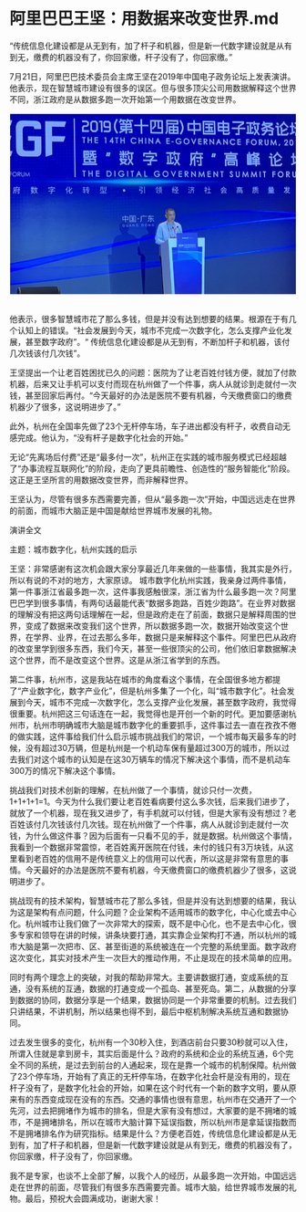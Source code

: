 # 阿里巴巴王坚：用数据来改变世界.md

“传统信息化建设都是从无到有，加了杆子和机器，但是新一代数字建设就是从有到无，缴费的机器没有了，你回家缴，杆子没有了，你回家缴。”

7月21日，阿里巴巴技术委员会主席王坚在2019年中国电子政务论坛上发表演讲。他表示，现在智慧城市建设有很多的误区。但与很多顶尖公司用数据解释这个世界不同，浙江政府是从数据多跑一次开始第一个用数据在改变世界。

<div style="text-align:center" align="center">
<img src="/images/阿里巴巴王坚：用数据来改变世界1.png" align="center" />
</div>
</br>

他表示，很多智慧城市花了那么多钱，但是并没有达到想要的结果。根源在于有几个认知上的错误。“社会发展到今天，城市不完成一次数字化，怎么支撑产业化发展，甚至数字政府”。“ 传统信息化建设都是从无到有，不断加杆子和机器，该付几次钱该付几次钱”。

王坚提出一个让老百姓困扰已久的问题：医院为了让老百姓付钱方便，就加了付款机器，后来又让手机可以支付而现在杭州做了一个件事，病人从就诊到走就付一次钱，甚至回家后再付。“今天最好的办法是医院不要有机器，今天缴费窗口的缴费机器少了很多，这说明进步了。”

此外，杭州在全国率先做了23个无杆停车场，车子进出都没有杆子，收费自动无感完成。他认为，“没有杆子是数字化社会的开始。”

无论“先离场后付费”还是“最多付一次”，杭州正在实践的城市服务模式已经超越了“办事流程互联网化”的阶段，走向了更具前瞻性、创造性的“服务智能化”阶段。这正是王坚所言的用数据改变世界，而非解释世界。

王坚认为，尽管有很多东西需要完善，但从“最多跑一次”开始，中国远远走在世界的前面，而城市大脑正是中国是献给世界城市发展的礼物。

演讲全文

主题：城市数字化，杭州实践的启示

王坚：非常感谢有这次机会跟大家分享最近几年来做的一些事情，我其实是外行，所以有说的不对的地方，大家原谅。
城市数字化杭州实践，我亲身过两件事情，第一件事浙江省最多跑一次，这件事我感触很深，浙江省为什么最多跑一次？阿里巴巴学到很多事情，有两句话最能代表“数据多跑路，百姓少跑路”。在业界对数据的理解没有把这两句话理解在一起，但是政府走在了前面，数据只是解释周围的世界，变成了数据来改变我们这个世界，所以数据多跑一次，数据开始改变这个世界，在学界、业界，在过去那么多年，数据只是来解释这个事件。阿里巴巴从政府的改变里学到很多东西，我们今天，甚至一些很顶尖的公司，他们依旧拿数据解决这个世界，而不是改变这个世界。这是从浙江省学到的东西。

第二件事，杭州市，这是我站在城市的角度看这个事情，在全国很多地方都提了“产业数字化，数字产业化”，但是杭州多集了一个化，叫“城市数字化”。社会发展到今天，城市不完成一次数字化，怎么支撑产业化发展，甚至数字政府，我觉得很重要。杭州把这三句话连在一起，我觉得也是开创一个新的时代。更加要感谢杭州市，杭州市明确城市大脑是城市数字化的重要抓手，这件事过去一直在孜孜不倦的做实践，这件事给我们什么启示城市挑战我们的常识，一个城市每天最多车的时候，没有超过30万辆，但是杭州是一个机动车保有量超过300万的城市，所以过去我们对这个城市的认知是在这30万辆车的情况下解决这个事情，而不是机动车300万的情况下解决这个事情。

挑战我们对技术创新的理解，在杭州做了一个事情，就诊只付一次费，1+1+1+1=1。今天为什么我们要让老百姓看病要付这么多次钱，后来我们进步了，就放了一个机器，现在我又进步了，有手机就可以付钱，但是大家有没有想过？老百姓该付几次钱该付几次钱。现在杭州做了一个件事，病人从就诊到走就付一次钱，为什么做这件事？因为后面有一只看不见的手，就是数据。杭州做这个事情，我看到一个数据非常震惊，老百姓离开医院在付钱，未付的钱只有3万块钱，从这里看到老百姓的信用不是传统意义上的信用可以代表，所以这是非常有意思的事情。今天最好的办法是医院不要有机器，今天缴费窗口的缴费机器少了很多，这说明进步了。

挑战现有的技术架构，智慧城市花了那么多钱，但是并没有达到想要的结果，我认为这是架构有点问题，什么问题？企业架构不适用城市的数字化，中心化或去中心化。杭州城市让我们做了一次非常大的探索，既不是中心化，也不是去中心化，很多专家和领导在讲的时候，讲条块要打通，其实靠企业架构打不通，所以杭州的城市大脑是第一次把市、区、甚至街道的系统被连在一个完整的系统里面。数字政府这次变化，其实对技术产生一次巨大的推动作用，不止是现在的技术简单的应用。

同时有两个理念上的突破，对我的帮助非常大。主要讲数据打通，变成系统的互通，没有系统的互通，数据的打通变成一个孤岛、甚至死岛。第二，从数据的分享到数据的协同，数据分享是一个结果，数据协同是一个非常重要的机制。过去我们只讲结果，不讲机制，所以结果也得不到，最后中枢机制解决系统互通和数据协同。

过去发生很多的变化，杭州有一个30秒入住，到酒店前台只要30秒就可以入住，所谓入住就是拿到房卡，其实后面是什么？政府的系统和企业的系统互通，6个完全不同的系统，是过去到前台的人通起来，现在是靠一个城市的机制保障。杭州做了23个停车场，开始有了真正的无杆停车场，在数字化社会杆是没有用的，现在杆子没有了，是数字化社会的开始，如果在这个时代有一个新的数字文明，要从原来有的东西变成现在没有的东西。交通的事情也很有意思，杭州市在交通开了一个先河，过去把拥堵作为城市的排名，但是大家有没有想过，大家要的是不拥堵的城市，不是拥堵排名，所以在城市大脑计算下延误指数，所以杭州市是拿延误指数而不是拥堵排名作为研究指标。结果是什么？方便老百姓，传统信息化建设都是从无到有，加了杆子和机器，但是新一代数字建设就是从有到无，缴费的机器没有了，你回家缴，杆子没有了，你回家缴。

我不是专家，也谈不上全部了解，以我个人的经历，从最多跑一次开始，中国远远走在世界的前面，尽管我们有很多东西需要完善。城市大脑，给世界城市发展的礼物。最后，预祝大会圆满成功，谢谢大家！
